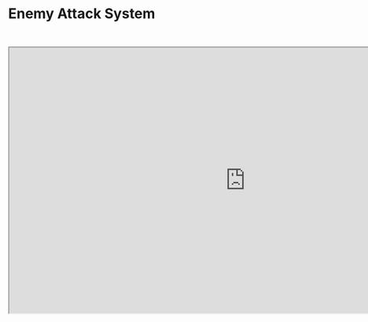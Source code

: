 # Enemy Attack System

<p>&nbsp;</p>
<p><iframe src="https://www.youtube.com/embed/TyjQLo7KAnE" width="960" height="540" allowfullscreen="allowfullscreen" allow="accelerometer; autoplay; clipboard-write; encrypted-media; gyroscope; picture-in-picture"></iframe></p>
<p>&nbsp;</p>